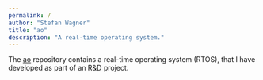 ```yaml
---
permalink: /
author: "Stefan Wagner"
title: "ao"
description: "A real-time operating system."
---
```


The [ao](https://github.com/tinko26/ao) repository contains a real-time operating system (RTOS), that I have developed as part of an R&D project. 
